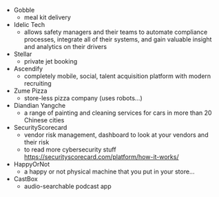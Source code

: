 * Gobble
	* meal kit delivery
* Idelic Tech
	* allows safety managers and their teams to automate compliance processes, integrate all of their systems, and gain valuable insight and analytics on their drivers
* Stellar
	* private jet booking
* Ascendify
	* completely mobile, social, talent acquisition platform with modern recruiting
* Zume Pizza
	* store-less pizza company (uses robots...)
* Diandian Yangche
	* a range of painting and cleaning services for cars in more than 20 Chinese cities 
* SecurityScorecard
	* vendor risk management, dashboard to look at your vendors and their risk
	* to read more cybersecurity stuff https://securityscorecard.com/platform/how-it-works/
* HappyOrNot
	* a happy or not physical machine that you put in your store...
* CastBox
	* audio-searchable podcast app
